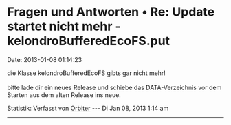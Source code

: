 Fragen und Antworten • Re: Update startet nicht mehr - kelondroBufferedEcoFS.put
================================================================================

Date: 2013-01-08 01:14:23

die Klasse kelondroBufferedEcoFS gibts gar nicht mehr!\
\
bitte lade dir ein neues Release und schiebe das DATA-Verzeichnis vor
dem Starten aus dem alten Release ins neue.

Statistik: Verfasst von
[Orbiter](http://forum.yacy-websuche.de/memberlist.php?mode=viewprofile&u=2)
--- Di Jan 08, 2013 1:14 am

------------------------------------------------------------------------
